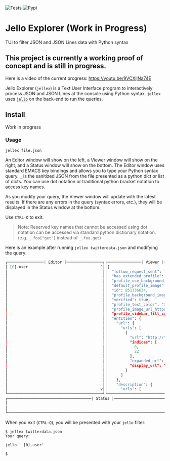 ![Tests](https://github.com/kellyjonbrazil/jellex/workflows/Tests/badge.svg?branch=master)
![Pypi](https://img.shields.io/pypi/v/jellex.svg)

# Jello Explorer (Work in Progress)
TUI to filter JSON and JSON Lines data with Python syntax

## This project is currently a working proof of concept and is still in progress.

Here is a video of the current progress: https://youtu.be/9VCXjINa74E

Jello Explorer (`jellex`) is a Text User Interface program to interactively process JSON and JSON Lines at the console using Python syntax. `jellex` uses [`jello`](https://github.com/kellyjonbrazil/jello) on the back-end to run the queries.

## Install
Work in progress

### Usage
```
jellex file.json
```
An Editor window will show on the left, a Viewer window will show on the right, and a Status window will show on the bottom. The Editor window uses standard EMACS key bindings and allows you to type your Python syntax query. `_` is the sanitized JSON from the file presented as a python dict or list of dicts. You can use dot notation or traditional python bracket notation to access key names.

As you modify your query, the Viewer window will update with the latest results. If there are any errors in the query (syntax errors, etc.), they will be displayed in the Status window at the bottom.

Use `CTRL-Q` to exit.

> Note: Reserved key names that cannot be accessed using dot notation can be accessed via standard python dictionary notation. (e.g. `_.foo["get"]` instead of `_.foo.get`)

Here is an example after running `jellex twitterdata.json` and modifying the query:
```python
┌────────────────| Editor |────────────────┐┌───────────────| Viewer |────────────────┐
│_[0].user                                ^││{                                       ^│
│                                          ││  "follow_request_sent": false,          │
│                                          ││  "has_extended_profile": false,         │
│                                          ││  "profile_use_background_image": true,  │
│                                          ││  "default_profile_image": false,        │
│                                          ││  "id": 851336634,                       │
│                                          ││  "profile_background_image_url_https":  │
│                                          ││  "verified": true,                      │
│                                          ││  "profile_text_color": "333333",        │
│                                          ││  "profile_image_url_https": "https://pb │
│                                          ││  "profile_sidebar_fill_color": "DDEEF6" │
│                                          ││  "entities": {                          │
│                                          ││    "url": {                             │
│                                          ││      "urls": [                          │
│                                          ││        {                                │
│                                          ││          "url": "http://t.co/fvHMZhwmP4 │
│                                          ││          "indices": [                   │
│                                          ││            0,                           │
│                                          ││            22                           │
│                                          ││          ],                             │
│                                          ││          "expanded_url": "http://www.20 │
│                                          ││          "display_url": "20minutos.com" │
│                                          ││        }                                │
│                                          ││      ]                                  │
│                                          ││    },                                   │
│                                          ││    "description": {                     │
│                                         v││      "urls": [                         v│
└──────────────────────────────────────────┘└─────────────────────────────────────────┘
┌─────────────────────────────────────| Status |──────────────────────────────────────┐
│                                                                                     │
│                                                                                     │
└─────────────────────────────────────────────────────────────────────────────────────┘
```
When you exit (`CTRL-Q`), you will be presented with your `jello` filter:
```
$ jellex twitterdata.json 
Your query:

jello '_[0].user'

$
```